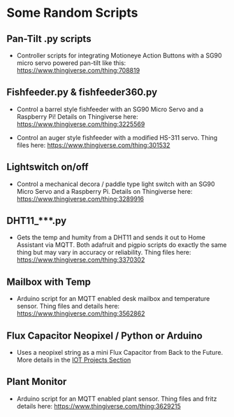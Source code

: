 # Some Random Scripts

## Pan-Tilt .py scripts

- Controller scripts for integrating Motioneye Action Buttons with a SG90 micro servo powered pan-tilt like this: https://www.thingiverse.com/thing:708819

## Fishfeeder.py & fishfeeder360.py

- Control a barrel style fishfeeder with an SG90 Micro Servo and a Raspberry Pi! Details on Thingiverse here: https://www.thingiverse.com/thing:3225569

- Control an auger style fishfeeder with a modified HS-311 servo. Thing files here: https://www.thingiverse.com/thing:301532

## Lightswitch on/off

- Control a mechanical decora / paddle type light switch with an SG90 Micro Servo and a Raspberry Pi. Details on Thingiverse here: https://www.thingiverse.com/thing:3289916

## DHT11_***.py

- Gets the temp and humity from a DHT11 and sends it out to Home Assistant via MQTT. Both adafruit and pigpio scripts do exactly the same thing but may vary in accuracy or reliability. Thing files here: https://www.thingiverse.com/thing:3370302

## Mailbox with Temp

- Arduino script for an MQTT enabled desk mailbox and temperature sensor. Thing files and details here: https://www.thingiverse.com/thing:3562862

## Flux Capacitor Neopixel / Python or Arduino

- Uses a neopixel string as a mini Flux Capacitor from Back to the Future. More details in the [IOT Projects Section](https://github.com/sfgabe/OITProjects/tree/master/FluxCapacitor)

## Plant Monitor

- Arduino script for an MQTT enabled plant sensor. Thing files and fritz details here: 
https://www.thingiverse.com/thing:3629215
